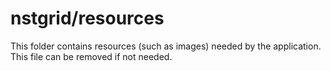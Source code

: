 # nstgrid/resources

This folder contains resources (such as images) needed by the application. This file can
be removed if not needed.

